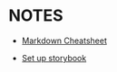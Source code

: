 # NOTES

- [Markdown Cheatsheet](https://github.com/adam-p/markdown-here/wiki/Markdown-Cheatsheet)

- [Set up storybook](https://medium.com/swlh/2020-complete-setup-for-storybook-nextjs-typescript-scss-and-jest-1c9ce41e6481)
